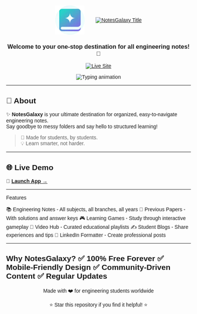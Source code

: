 <!-- Load Quantico font for renderers that support it -->
<link href="https://fonts.googleapis.com/css2?family=Quantico&display=swap" rel="stylesheet">
<div style="font-family: 'Quantico', sans-serif;">
<div align="center">
  <!-- Logo and Title Side by Side -->
  <div align="center" style="display: flex; align-items: center; justify-content: center;">
    <img src="/favicon.webp" width="80" alt="NotesGalaxy Logo" />
    <a href="https://git.io/typing-svg" style="margin-left: 30px;">
      <img src="https://readme-typing-svg.herokuapp.com?font=Quantico&size=42&duration=1&pause=1000000&width=300&height=70&lines=NotesGalaxy" alt="NotesGalaxy Title" />
    </a>
  </div>
  
  <h3>Welcome to your one-stop destination for all engineering notes! 🚀</h3>
  
  <p>
    <a href="https://notes-galaxy.vercel.app">
      <img alt="Live Site" src="https://img.shields.io/badge/Visit%20Site-NotesGalaxy-blueviolet?style=for-the-badge&logo=vercel&logoColor=white" />
    </a>
  </p>
  <img src="https://readme-typing-svg.herokuapp.com?font=Quantico&size=24&duration=4000&color=FFFFFF&center=true&vCenter=true&width=500&lines=Simplify+your+engineering+journey!;All+notes+in+one+galaxy!;Organized+and+easy+to+access!;Let's+learn+together!" alt="Typing animation" />
</div>

---
## 🎯 About
✨ **NotesGalaxy** is your ultimate destination for organized, easy-to-navigate engineering notes.  
Say goodbye to messy folders and say hello to structured learning!
> 🧠 Made for students, by students.  
> 💡 Learn smarter, not harder.

---
## 🌐 Live Demo
🔗 **[Launch App →](https://notes-galaxy.vercel.app)**

---
Features

📚 Engineering Notes - All subjects, all branches, all years
📄 Previous Papers - With solutions and answer keys
🎮 Learning Games - Study through interactive gameplay
🎥 Video Hub - Curated educational playlists
✍️ Student Blogs - Share experiences and tips
💼 LinkedIn Formatter - Create professional posts

---
Why NotesGalaxy?
✅ 100% Free Forever
✅ Mobile-Friendly Design
✅ Community-Driven Content
✅ Regular Updates
---

<div align="center">
  <p>Made with ❤️ for engineering students worldwide</p>
  <p>⭐ Star this repository if you find it helpful! ⭐</p>
</div>
</div>
